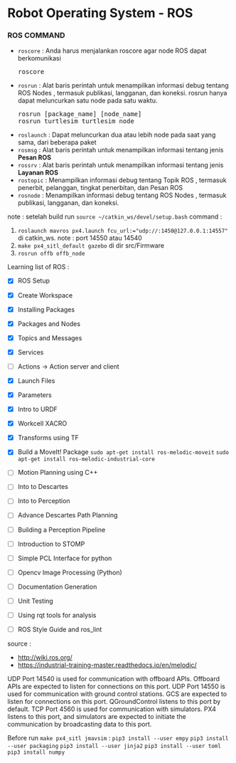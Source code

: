 # Robot Operating System - ROS

### ROS COMMAND
* `roscore`   : Anda harus menjalankan roscore agar node ROS dapat berkomunikasi </br>
  <pre>
  roscore
  </pre>
* `rosrun`    : Alat baris perintah untuk menampilkan informasi debug tentang ROS Nodes , termasuk publikasi, langganan, dan koneksi. rosrun hanya dapat meluncurkan satu node pada satu waktu. </br>
  <pre>
  rosrun [package_name] [node_name]
  rosrun turtlesim turtlesim_node
  </pre>
* `roslaunch` : Dapat meluncurkan dua atau lebih node pada saat yang sama, dari beberapa paket
* `rosmsg`    : Alat baris perintah untuk menampilkan informasi tentang jenis **Pesan ROS** 
* `rossrv`    : Alat baris perintah untuk menampilkan informasi tentang jenis **Layanan ROS**
* `rostopic`  : Menampilkan informasi debug tentang Topik ROS , termasuk penerbit, pelanggan, tingkat penerbitan, dan Pesan ROS
* `rosnode`   : Menampilkan informasi debug tentang ROS Nodes , termasuk publikasi, langganan, dan koneksi.

note : setelah build run `source ~/catkin_ws/devel/setup.bash`
command : 
1. `roslaunch mavros px4.launch fcu_url:="udp://:1450@127.0.0.1:14557"` di catkin_ws. note : port 14550 atau 14540
2. `make px4_sitl_default gazebo` di dir src/Firmware
3. `rosrun offb offb_node`

Learning list of ROS :
- [X] ROS Setup
- [X] Create Workspace
- [X] Installing Packages
- [X] Packages and Nodes
- [X] Topics and Messages
- [X] Services
- [ ] Actions -> Action server and client
- [X] Launch Files
- [X] Parameters
- [X] Intro to URDF
- [X] Workcell XACRO
- [X] Transforms using TF
- [X] Build a MoveIt! Package `sudo apt-get install ros-melodic-moveit` `sudo apt-get install ros-melodic-industrial-core`
- [ ] Motion Planning using C++
- [ ] Into to Descartes
- [ ] Into to Perception
- [ ] Advance Descartes Path Planning
- [ ] Building a Perception Pipeline
- [ ] Introduction to STOMP
- [ ] Simple PCL Interface for python
- [ ] Opencv Image Processing (Python)
- [ ] Documentation Generation
- [ ] Unit Testing
- [ ] Using rqt tools for analysis
- [ ] ROS Style Guide and ros_lint


source : 
- http://wiki.ros.org/
- https://industrial-training-master.readthedocs.io/en/melodic/

UDP Port 14540 is used for communication with offboard APIs. Offboard APIs are expected to listen for connections on this port.
UDP Port 14550 is used for communication with ground control stations. GCS are expected to listen for connections on this port. QGroundControl listens to this port by default.
TCP Port 4560 is used for communication with simulators. PX4 listens to this port, and simulators are expected to initiate the communication by broadcasting data to this port.

Before run ```make px4_sitl jmavsim``` :
```pip3 install --user empy```
```pip3 install --user packaging```
```pip3 install --user jinja2```
```pip3 install --user toml```
```pip3 install numpy```


